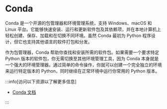 # Conda

Conda 是一个开源的包管理器和环境管理系统，支持 Windows、macOS 和 Linux 平台。它能够快速安装、运行和更新软件包及其依赖项，并在本地计算机上轻松创建、保存、加载和在切换不同环境。虽然 Conda 最初为 Python 程序设计，但它也支持其他语言的软件打包和分发。

作为包管理器，Conda 帮助你查找和安装所需的软件包。如果需要一个要求特定 Python 版本的软件包，你无需切换至其他环境管理工具，因为 Conda 本身就是一个强大的环境管理器。通过简单的命令操作，你就可以创建一个完全独立的环境来运行特定版本的 Python，同时继续在正常环境中运行你常用的 Python 版本。

:::info[访问以下资源以了解更多信息]

- [Conda 文档](https://docs.conda.io/en/latest/)

:::
